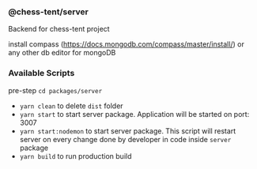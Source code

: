 ### @chess-tent/server

Backend for chess-tent project

install compass (https://docs.mongodb.com/compass/master/install/) or any other db editor for mongoDB

### Available Scripts

pre-step `cd packages/server`

- `yarn clean` to delete `dist` folder
- `yarn start` to start server package. Application will be started on port: 3007
- `yarn start:nodemon` to start server package. This script will restart server on every change done by
  developer in code inside `server` package
- `yarn build` to run production build
